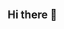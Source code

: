 ## Hi there 👋

<!--
**ByYasin/ByYasin** is a ✨ _special_ ✨ repository because its `README.md` (this file) appears on your GitHub profile.
![Yasin's GitHub stats](https://github-readme-stats.vercel.app/api?username=kullaniciAdin&show_icons=true&theme=radical)
![Top Langs](https://github-readme-stats.vercel.app/api/top-langs/?username=kullaniciAdin&layout=compact&theme=radical)
![Visitor Count](https://komarev.com/ghpvc/?username=kullaniciAdin&color=blue)

Here are some ideas to get you started:

- 🔭 I’m currently working on ...
- 🌱 I’m currently learning ...
- 👯 I’m looking to collaborate on ...
- 🤔 I’m looking for help with ...
- 💬 Ask me about ...
- 📫 How to reach me: ...
- 😄 Pronouns: ...
- ⚡ Fun fact: ...
-->
